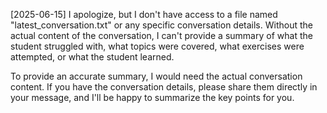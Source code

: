 [2025-06-15]
I apologize, but I don't have access to a file named "latest_conversation.txt" or any specific conversation details. Without the actual content of the conversation, I can't provide a summary of what the student struggled with, what topics were covered, what exercises were attempted, or what the student learned.

To provide an accurate summary, I would need the actual conversation content. If you have the conversation details, please share them directly in your message, and I'll be happy to summarize the key points for you.